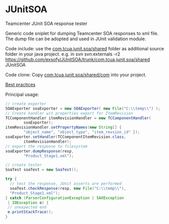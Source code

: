 # JUnitSOA
Teamcenter JUnit SOA response tester


Generic code sniplet for dumping Teamcenter SOA responses to xml file.
The dump file can be adopted and used in JUnit validation module.

Code include:
use the [com.tcua.junit.soa/shared](com.tcua.junit.soa/shared) folder as additional source folder
in your java project.
e.g. in svn
svn:externals 
-r2 https://github.com/exsofy/JUnitSOA/trunk/com.tcua.junit.soa/shared JUnitSOA

Code clone:
Copy [com.tcua.junit.soa/shared/com](com.tcua.junit.soa/shared/com) into your project.

[Best practices](docs/BestPractices.md)

Principal usage:

```Java
// create exporter
SOAExporter soaExporter = new SOAExporter( new File("C:\\temp\\") );
// Create handler wit properties export for ItemRevision
TCComponentHandler itemRevisionHandler = new TCComponentHandler(
		soaExporter);
itemRevisionHandler.setPropertyNames(new String[] {
		"object_name", "object_type", "item_revsion_id" });
soaExporter.setHandler(TCComponentItemRevision.class,
		itemRevisionHandler);
// export the response to filesystem
soaExporter.dumpResponse(resp,
		"Product_Stage1.xml");

// create tester
SoaTest soaTest = new SoaTest();

try {
  // test the response, JUnit asserts are performed
  soaTest.checkResponse(resp, new File("C:\\temp\\"),
  "Product_Stage1.xml");
} catch (ParserConfigurationException | SAXException
 | IOException e) {
 // unexpected end
 e.printStackTrace();
}

```
